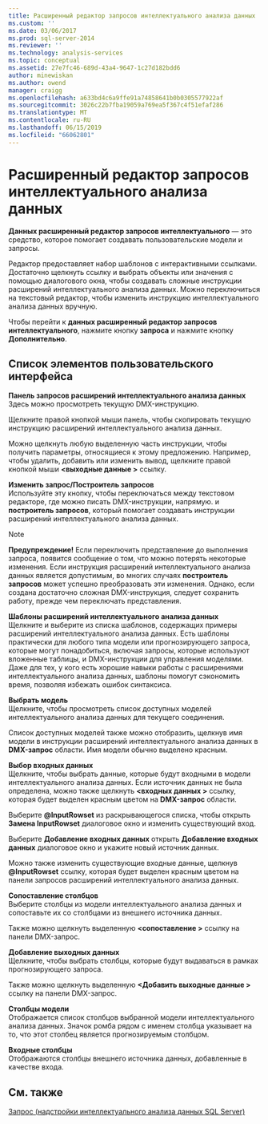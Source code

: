 ```yaml
---
title: Расширенный редактор запросов интеллектуального анализа данных | Документация Майкрософт
ms.custom: ''
ms.date: 03/06/2017
ms.prod: sql-server-2014
ms.reviewer: ''
ms.technology: analysis-services
ms.topic: conceptual
ms.assetid: 27e7fc46-689d-43a4-9647-1c27d182bdd6
author: minewiskan
ms.author: owend
manager: craigg
ms.openlocfilehash: a633bd4c6a9ffe91a74858641b0b0305577922af
ms.sourcegitcommit: 3026c22b7fba19059a769ea5f367c4f51efaf286
ms.translationtype: MT
ms.contentlocale: ru-RU
ms.lasthandoff: 06/15/2019
ms.locfileid: "66062801"
---
```

# <a name="advanced-data-mining-query-editor"></a>Расширенный редактор запросов интеллектуального анализа данных
  **Данных расширенный редактор запросов интеллектуального** — это средство, которое помогает создавать пользовательские модели и запросы.  
  
 Редактор предоставляет набор шаблонов с интерактивными ссылками. Достаточно щелкнуть ссылку и выбрать объекты или значения с помощью диалогового окна, чтобы создавать сложные инструкции расширений интеллектуального анализа данных. Можно переключиться на текстовый редактор, чтобы изменить инструкцию интеллектуального анализа данных вручную.  
  
 Чтобы перейти к **данных расширенный редактор запросов интеллектуального**, нажмите кнопку **запроса** и нажмите кнопку **Дополнительно**.  
  
## <a name="uielement-list"></a>Список элементов пользовательского интерфейса  
 **Панель запросов расширений интеллектуального анализа данных**  
 Здесь можно просмотреть текущую DMX-инструкцию.  
  
 Щелкните правой кнопкой мыши панель, чтобы скопировать текущую инструкцию расширений интеллектуального анализа данных.  
  
 Можно щелкнуть любую выделенную часть инструкции, чтобы получить параметры, относящиеся к этому предложению. Например, чтобы удалить, добавить или изменить вывод, щелкните правой кнопкой мыши  **\<выходные данные >** ссылку.  
  
 **Изменить запрос/Построитель запросов**  
 Используйте эту кнопку, чтобы переключаться между текстовом редакторе, где можно писать DMX-инструкции, напрямую. и **построитель запросов**, который помогает создавать инструкции расширений интеллектуального анализа данных.  
  
> [!NOTE]  
>  **Предупреждение!** Если переключить представление до выполнения запроса, появится сообщение о том, что можно потерять некоторые изменения. Если инструкция расширений интеллектуального анализа данных является допустимым, во многих случаях **построитель запросов** может успешно преобразовать эти изменения. Однако, если создана достаточно сложная DMX-инструкция, следует сохранить работу, прежде чем переключать представления.  
  
 **Шаблоны расширений интеллектуального анализа данных**  
 Щелкните и выберите из списка шаблонов, содержащих примеры расширений интеллектуального анализа данных. Есть шаблоны практически для любого типа модели или прогнозирующего запроса, которые могут понадобиться, включая запросы, которые используют вложенные таблицы, и DMX-инструкции для управления моделями. Даже для тех, у кого есть хорошие навыки работы с расширениями интеллектуального анализа данных, шаблоны помогут сэкономить время, позволяя избежать ошибок синтаксиса.  
  
 **Выбрать модель**  
 Щелкните, чтобы просмотреть список доступных моделей интеллектуального анализа данных для текущего соединения.  
  
 Список доступных моделей также можно отобразить, щелкнув имя модели в инструкции расширений интеллектуального анализа данных в **DMX-запрос** области. Имя модели обычно выделено красным.  
  
 **Выбор входных данных**  
 Щелкните, чтобы выбрать данные, которые будут входными в модели интеллектуального анализа данных. Если источник данных не была определена, можно также щелкнуть  **\<входных данных >** ссылку, которая будет выделен красным цветом на **DMX-запрос** области.  
  
 Выберите **@InputRowset** из раскрывающегося списка, чтобы открыть **Замена InputRowset** диалоговое окно и изменить существующий вход.  
  
 Выберите **Добавление входных данных** открыть **Добавление входных данных** диалоговое окно и укажите новый источник данных.  
  
 Можно также изменить существующие входные данные, щелкнув **@InputRowset** ссылку, которая будет выделен красным цветом на панели запросов расширений интеллектуального анализа данных.  
  
 **Сопоставление столбцов**  
 Выберите столбцы из модели интеллектуального анализа данных и сопоставьте их со столбцами из внешнего источника данных.  
  
 Также можно щелкнуть выделенную  **\<сопоставление >** ссылку на панели DMX-запрос.  
  
 **Добавление выходных данных**  
 Щелкните, чтобы выбрать столбцы, которые будут выдаваться в рамках прогнозирующего запроса.  
  
 Также можно щелкнуть выделенную  **\<Добавить выходные данные >** ссылку на панели DMX-запрос.  
  
 **Столбцы модели**  
 Отображается список столбцов выбранной модели интеллектуального анализа данных. Значок ромба рядом с именем столбца указывает на то, что этот столбец является прогнозируемым столбцом.  
  
 **Входные столбцы**  
 Отображаются столбцы внешнего источника данных, добавленные в качестве входа.  
  
## <a name="see-also"></a>См. также  
 [Запрос &#40;надстройки интеллектуального анализа данных SQL Server&#41;](query-sql-server-data-mining-add-ins.md)  
  
  

